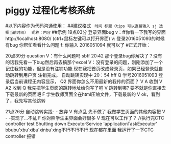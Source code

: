 # piggy 过程化考核系统



#以下内容作为代码沟通使用：
##建议格式
` 时间 标题（tips 可以直接输入 sj 选择当前时间）`
`  昵称：内容 `
##示例
19点03分 登录界面bug 
    v：ff你看一下我写的界面 http://localhost:8080/  (ctrl+鼠标左键可以打开界面)
    v: 登录2016051093的时候有bug 你帮忙看看什么问题 
    f: 你输入 2016051094 就可以了
#正式开始：

20点39分 question
    V：有什么问题吗 sbff
20:42  那个登录bug你解决了？没有的话我先看一下bug然后再去搞那个excel
    V：没有登录的问题，刚刚添加了一个记住我的功能，但是没有注销功能
        现在我把首页改成登录页，如果已经登录就自动跳转到用户页
        注销完成。
        自动跳转实现中
20：54  hff 
        Q 学号2016051093 登录后当前课程无内容显示，
        Q2 界面你怎么不用最新的我传的页面？
        V A 收到
        V A2 收到 
        Q 我先把学生页面的跳转地址给你写了吧
        V 跳转到哪?
        要不就是你直接去下载最新的页面吧
        F 学生教师页面全在html压缩文件，下载最新的
        V ok，看到了，我先写其他跳转

21点26分 自动跳转实践- - 放弃
        V 有点乱 先不做了 我做学生页面的其他内容把
        V - -实现了...不乱
        F 你对照学生主界面会好很多
        V 现在可以工作了？ //执行完CTC controller test Shutting down ExecutorService 'applicationTaskExecutor'
        bbubu'xbu'xibu'xinbu'xing不行不行不行
        现在都在里面  我运行了一下CTC  controller 报错